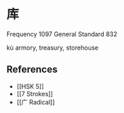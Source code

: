 # 库
Frequency 1097
General Standard 832

kù
armory, treasury, storehouse

## References
- [[HSK 5]]
- [[7 Strokes]]
- [[广 Radical]]